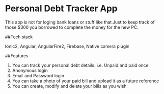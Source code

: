 # Personal Debt Tracker App

This app is not for loging bank loans or stuff like that.Just to keep track of those $300 you borrowed to complete the money for
the new PC.

##Tech stack

Ionic2,
Angular,
AngularFire2,
Firebase,
Native camera plugin

##Features

1. You can track your personal debt details. i.e. Unpaid and paid once
2. Anonymous login 
3. Email and Password login
4. You can take a photo of your paid bill and upload it as a future reference
5. You can create, modify and delete your bills as you wish 

